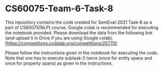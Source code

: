 # CS60075-Team-6-Task-8
This repository contains the code created for SemEval-2021 Task-8 as a part of CS60075(NLP) course.
Google colab is recommended for executing the notebook provided.
Please download the data from the following link (and upload it in Drive if you are using Google colab).
[https://competitions.codalab.org/competitions/25770]

Please follow the instructions given in the notebook for executing the code. Note that one has to execute subtask-3 twice (once for entity spans and once for property spans) as given in the instructions.
